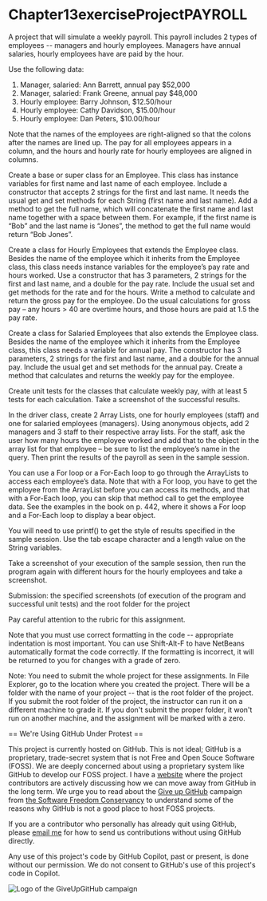 # Chapter13exerciseProjectPAYROLL

A project that will simulate a weekly payroll. This payroll includes 2 types of employees -- managers and hourly employees. Managers have annual salaries, hourly employees have are paid by the hour.

Use the following data:

1. Manager, salaried: Ann Barrett, annual pay $52,000
2. Manager, salaried: Frank Greene, annual pay $48,000
3. Hourly employee: Barry Johnson, $12.50/hour
4. Hourly employee: Cathy Davidson, $15.00/hour
5. Hourly employee: Dan Peters, $10.00/hour

Note that the names of the employees are right-aligned so that the colons after the names are lined up. The pay for all employees appears in a column, and the hours and hourly rate for hourly employees are aligned in columns.

Create a base or super class for an Employee. This class has instance variables for first name and last name of each employee. Include a constructor that accepts 2 strings for the first and last name. It needs the usual get and set methods for each String (first name and last name). Add a method to get the full name, which will concatenate the first name and last name together with a space between them. For example, if the first name is “Bob” and the last name is “Jones”, the method to get the full name would return “Bob Jones”.

Create a class for Hourly Employees that extends the Employee class. Besides the name of the employee which it inherits from the Employee class, this class needs instance variables for the employee’s pay rate and hours worked. Use a constructor that has 3 parameters, 2 strings for the first and last name, and a double for the pay rate. Include the usual set and get methods for the rate and for the hours. Write a method to calculate and return the gross pay for the employee. Do the usual calculations for gross pay – any hours > 40 are overtime hours, and those hours are paid at 1.5 the pay rate.

Create a class for Salaried Employees that also extends the Employee class. Besides the name of the employee which it inherits from the Employee class, this class needs a variable for annual pay. The constructor has 3 parameters, 2 strings for the first and last name, and a double for the annual pay. Include the usual get and set methods for the annual pay. Create a method that calculates and returns the weekly pay for the employee.

Create unit tests for the classes that calculate weekly pay, with at least 5 tests for each calculation. Take a screenshot of the successful results.

In the driver class, create 2 Array Lists, one for hourly employees (staff) and one for salaried employees (managers). Using anonymous objects, add 2 managers and 3 staff to their respective array lists. For the staff, ask the user how many hours the employee worked and add that to the object in the array list for that employee – be sure to list the employee’s name in the query. Then print the results of the payroll as seen in the sample session.

You can use a For loop or a For-Each loop to go through the ArrayLists to access each employee’s data. Note that with a For loop, you have to get the employee from the ArrayList before you can access its methods, and that with a For-Each loop, you can skip that method call to get the employee data. See the examples in the book on p. 442, where it shows a For loop and a For-Each loop to display a bear object.

You will need to use printf() to get the style of results specified in the sample session. Use the tab escape character and a length value on the String variables.

Take a screenshot of your execution of the sample session, then run the program again with different hours for the hourly employees and take a screenshot.

Submission: the specified screenshots (of execution of the program and successful unit tests) and the root folder for the project

Pay careful attention to the rubric for this assignment.

Note that you must use correct formatting in the code -- appropriate indentation is most important. You can use Shift-Alt-F to have NetBeans automatically format the code correctly. If the formatting is incorrect, it will be returned to you for changes with a grade of zero.

Note: You need to submit the whole project for these assignments. In File Explorer, go to the location where you created the project. There will be a folder with the name of your project -- that is the root folder of the project.  If you submit the root folder of the project, the instructor can run it on a different machine to grade it. If you don't submit the proper folder, it won't run on another machine, and the assignment will be marked with a zero.

== We're Using GitHub Under Protest ==

This project is currently hosted on GitHub.  This is not ideal; GitHub is a
proprietary, trade-secret system that is not Free and Open Souce Software
(FOSS).  We are deeply concerned about using a proprietary system like GitHub
to develop our FOSS project. I have a [website](bellKevin.me) where the
project contributors are actively discussing how we can move away from GitHub
in the long term.  We urge you to read about the [Give up GitHub](https://GiveUpGitHub.org) campaign 
from [the Software Freedom Conservancy](https://sfconservancy.org) to understand some of the reasons why GitHub is not 
a good place to host FOSS projects.

If you are a contributor who personally has already quit using GitHub, please
[email me](bellKevin.me) for how to send us contributions without
using GitHub directly.

Any use of this project's code by GitHub Copilot, past or present, is done
without our permission.  We do not consent to GitHub's use of this project's
code in Copilot.

![Logo of the GiveUpGitHub campaign](https://sfconservancy.org/img/GiveUpGitHub.png)
